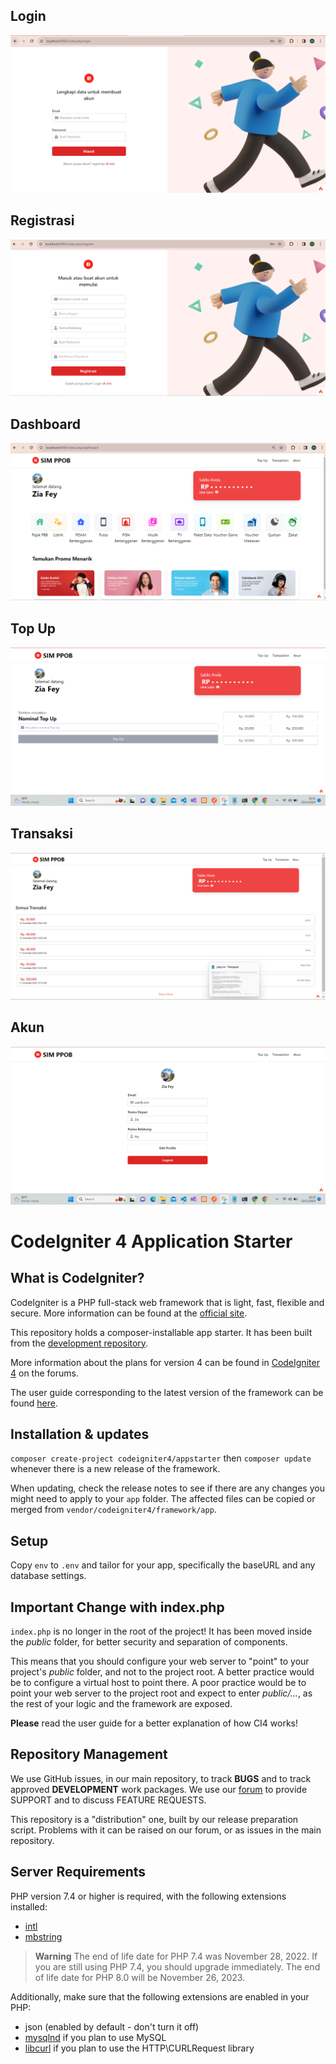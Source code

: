 ## Login
![alt text](https://github.com/MuhammadAbdurrohim/SIMS-PPOB-Muhammad-Abdurrohim/blob/main/public/img/Login.png?raw=true)

## Registrasi
![alt text](https://github.com/MuhammadAbdurrohim/SIMS-PPOB-Muhammad-Abdurrohim/blob/main/public/img/Registrasi.png?raw=true)

## Dashboard
![alt text](https://github.com/MuhammadAbdurrohim/SIMS-PPOB-Muhammad-Abdurrohim/blob/main/public/img/dashboard.png?raw=true)

## Top Up
![alt text](https://github.com/MuhammadAbdurrohim/SIMS-PPOB-Muhammad-Abdurrohim/blob/main/public/img/Top%20Up.png?raw=true)

## Transaksi
![alt text](https://github.com/MuhammadAbdurrohim/SIMS-PPOB-Muhammad-Abdurrohim/blob/main/public/img/History%20transaksi.png?raw=true)

## Akun
![alt text](https://github.com/MuhammadAbdurrohim/SIMS-PPOB-Muhammad-Abdurrohim/blob/main/public/img/akun.png?raw=true)

# CodeIgniter 4 Application Starter

## What is CodeIgniter?

CodeIgniter is a PHP full-stack web framework that is light, fast, flexible and secure.
More information can be found at the [official site](https://codeigniter.com).

This repository holds a composer-installable app starter.
It has been built from the
[development repository](https://github.com/codeigniter4/CodeIgniter4).

More information about the plans for version 4 can be found in [CodeIgniter 4](https://forum.codeigniter.com/forumdisplay.php?fid=28) on the forums.

The user guide corresponding to the latest version of the framework can be found
[here](https://codeigniter4.github.io/userguide/).

## Installation & updates

`composer create-project codeigniter4/appstarter` then `composer update` whenever
there is a new release of the framework.

When updating, check the release notes to see if there are any changes you might need to apply
to your `app` folder. The affected files can be copied or merged from
`vendor/codeigniter4/framework/app`.

## Setup

Copy `env` to `.env` and tailor for your app, specifically the baseURL
and any database settings.

## Important Change with index.php

`index.php` is no longer in the root of the project! It has been moved inside the *public* folder,
for better security and separation of components.

This means that you should configure your web server to "point" to your project's *public* folder, and
not to the project root. A better practice would be to configure a virtual host to point there. A poor practice would be to point your web server to the project root and expect to enter *public/...*, as the rest of your logic and the
framework are exposed.

**Please** read the user guide for a better explanation of how CI4 works!

## Repository Management

We use GitHub issues, in our main repository, to track **BUGS** and to track approved **DEVELOPMENT** work packages.
We use our [forum](http://forum.codeigniter.com) to provide SUPPORT and to discuss
FEATURE REQUESTS.

This repository is a "distribution" one, built by our release preparation script.
Problems with it can be raised on our forum, or as issues in the main repository.

## Server Requirements

PHP version 7.4 or higher is required, with the following extensions installed:

- [intl](http://php.net/manual/en/intl.requirements.php)
- [mbstring](http://php.net/manual/en/mbstring.installation.php)

> **Warning**
> The end of life date for PHP 7.4 was November 28, 2022. If you are
> still using PHP 7.4, you should upgrade immediately. The end of life date
> for PHP 8.0 will be November 26, 2023.

Additionally, make sure that the following extensions are enabled in your PHP:

- json (enabled by default - don't turn it off)
- [mysqlnd](http://php.net/manual/en/mysqlnd.install.php) if you plan to use MySQL
- [libcurl](http://php.net/manual/en/curl.requirements.php) if you plan to use the HTTP\CURLRequest library
